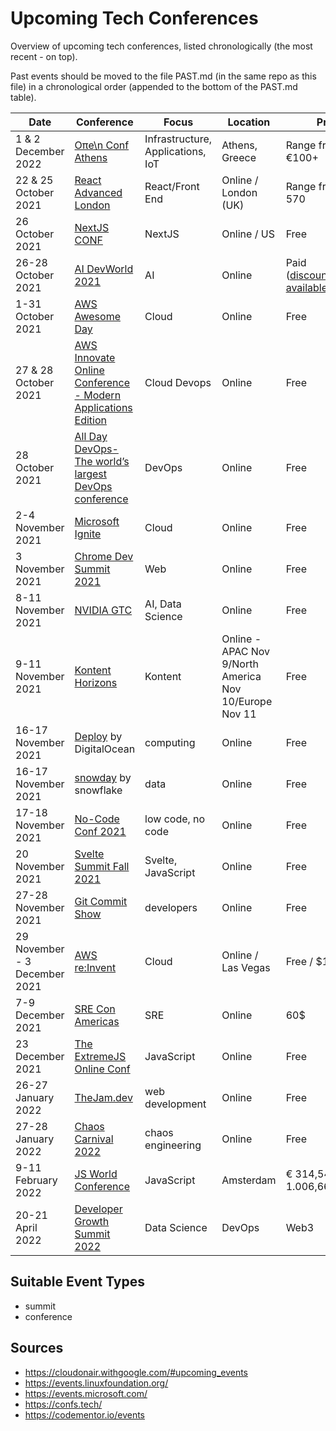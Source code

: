 # Upcoming Tech Conferences

Overview of upcoming tech conferences, listed chronologically (the most recent - on top).

Past events should be moved to the file PAST.md (in the same repo as this file) in a chronological order (appended to the bottom of the PAST.md table).

| Date | Conference | Focus | Location | Price | CFP |
| --- | --- | --- | --- | --- | --- |
| 1 & 2 December 2022 | [Oπe\n Conf Athens]([https://reactadvanced.com/](https://www.open-conf.gr/)) | Infrastructure, Applications, IoT | Athens, Greece | Range from €100+ | https://sessionize.com/open_conf/ |
| 22 & 25 October 2021 | [React Advanced London](https://reactadvanced.com/) | React/Front End | Online / London (UK) | Range from €13-570 | n/a |
| 26 October 2021 | [NextJS CONF](https://nextjs.org/conf) | NextJS | Online / US | Free | n/a |
| 26-28 October 2021 | [AI DevWorld 2021](https://aidevworld.com/) | AI | Online | Paid ([discounts/freebie available](https://bit.ly/3bga2YI)) | n/a |
| 1-31 October 2021 | [AWS Awesome Day](https://aws.amazon.com/events/awsome-day/awsome-day-online/) | Cloud | Online | Free | n/a |
| 27 & 28 October 2021 | [AWS Innovate Online Conference - Modern Applications Edition](https://aws.amazon.com/events/aws-innovate/modern-apps/) | Cloud Devops | Online | Free| n/a |
| 28 October 2021 | [All Day DevOps-The world’s largest DevOps conference](https://www.alldaydevops.com/) | DevOps| Online | Free| n/a | 
| 2-4 November 2021|[Microsoft Ignite](https://myignite.microsoft.com/home) | Cloud | Online | Free | n/a |
| 3 November 2021|[Chrome Dev Summit 2021](https://developer.chrome.com/devsummit/) | Web | Online | Free | n/a |
| 8-11 November 2021 | [NVIDIA GTC](https://www.nvidia.com/gtc/) | AI, Data Science | Online | Free | n/a |
| 9-11 November 2021 | [Kontent Horizons](https://horizons.kontent.ai/) | Kontent | Online - APAC Nov 9/North America Nov 10/Europe Nov 11 | Free | n/a |
| 16-17 November 2021 | [Deploy](https://deploy.digitalocean.com/) by DigitalOcean | computing | Online | Free | n/a |
| 16-17 November 2021 | [snowday](https://www.snowflake.com/snowday/) by snowflake | data | Online | Free | n/a |
| 17-18 November 2021 | [No-Code Conf 2021](https://webflow.com/nocodeconf/) | low code, no code | Online | Free | n/a |
| 20 November 2021 | [Svelte Summit Fall 2021](https://sveltesummit.com/) | Svelte, JavaScript | Online | Free | n/a |
| 27-28 November 2021 | [Git Commit Show](https://gitcommit.show/) | developers | Online | Free | n/a |
| 29 November - 3 December 2021 | [AWS re:Invent](https://reinvent.awsevents.com/) | Cloud | Online / Las Vegas | Free / $1799 | n/a |
| 7-9 December 2021 | [SRE Con Americas](https://xtremejs.dev/2021/) | SRE | Online | 60$ | n/a | 
| 23 December 2021 | [The ExtremeJS Online Conf](https://www.usenix.org/conference/srecon20americas/) | JavaScript | Online | Free | n/a | 
| 26-27 January 2022 | [TheJam.dev](https://thejam.dev/) | web development | Online | Free | n/a |
| 27-28 January 2022 | [Chaos Carnival 2022](https://chaoscarnival.io/) | chaos engineering | Online | Free | n/a |
| 9-11 February 2022 | [JS World Conference](https://jsworldconference.com/) | JavaScript | Amsterdam | € 314,54-€ 1.006,66 | [November 1, 2021](https://jsworldconference.com/speakers) | 
| 20-21 April 2022 | [Developer Growth Summit 2022](https://www.codementor.io/events/developer-growth-summit) | Data Science | DevOps | Web3 | Online | Free | n/a |

## Suitable Event Types

- summit
- conference

## Sources

- https://cloudonair.withgoogle.com/#upcoming_events
- https://events.linuxfoundation.org/
- https://events.microsoft.com/
- https://confs.tech/
- https://codementor.io/events 
